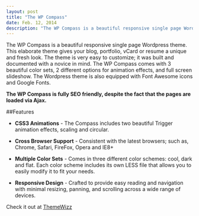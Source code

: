 ```yaml
---
layout: post
title: "The WP Compass"
date: Feb. 12, 2014
description: "The WP Compass is a beautiful responsive single page Wordpress theme."
---
```


The WP Compass is a beautiful responsive single page Wordpress theme. This elaborate theme gives your blog, portfolio, vCard or resume a unique and fresh look. The theme is very easy to customize; it was built and documented with a novice in mind. The WP Compass comes with 3 beautiful color sets, 2 different options for animation effects, and full screen slideshow. The Wordpress theme is also equipped with Font Awesome icons and Google Fonts.
<!--break-->
**The WP Compass is fully SEO friendly, despite the fact that the pages are loaded via Ajax.**

##Features

* **CSS3 Animations** - The Compass includes two beautiful Trigger animation effects, scaling and circular.

* **Cross Browser Support** - Consistent with the latest browsers; such as, Chrome, Safari, FireFox, Opera and IE8+

* **Multiple Color Sets** - Comes in three different color schemes: cool, dark and flat. Each color scheme includes its own LESS file that allows you to easily modify it to fit your needs.

* **Responsive Design** - Crafted to provide easy reading and navigation with minimal resizing, panning, and scrolling across a wide range of devices.

Check it out at [ThemeWizz](http://themewizz.com/themes/wp-compass/)
